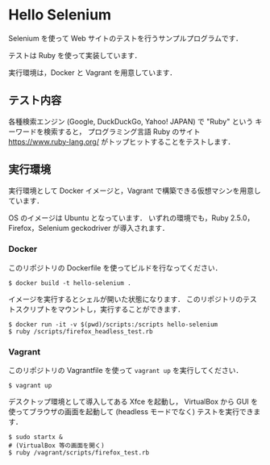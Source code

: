# Hello Selenium

Selenium を使って Web サイトのテストを行うサンプルプログラムです．

テストは Ruby を使って実装しています．

実行環境は，Docker と Vagrant を用意しています．


## テスト内容

各種検索エンジン (Google, DuckDuckGo, Yahoo! JAPAN) で "Ruby" という
キーワードを検索すると，
プログラミング言語 Ruby のサイト https://www.ruby-lang.org/ がトップヒットすることをテストします．


## 実行環境

実行環境として Docker イメージと，Vagrant で構築できる仮想マシンを用意しています．

OS のイメージは Ubuntu となっています．
いずれの環境でも，Ruby 2.5.0，Firefox，Selenium geckodriver が導入されます．

### Docker

このリポジトリの Dockerfile を使ってビルドを行なってください．

```
$ docker build -t hello-selenium .
```

イメージを実行するとシェルが開いた状態になります．
このリポジトリのテストスクリプトをマウントし，実行することができます．

```
$ docker run -it -v $(pwd)/scripts:/scripts hello-selenium
$ ruby /scripts/firefox_headless_test.rb
```


### Vagrant

このリポジトリの Vagrantfile を使って ``vagrant up`` を実行してください．

```
$ vagrant up
```

デスクトップ環境として導入してある Xfce を起動し，
VirtualBox から GUI を使ってブラウザの画面を起動して (headless モードでなく) テストを実行できます．

```
$ sudo startx &
# (VirtualBox 等の画面を開く)
$ ruby /vagrant/scripts/firefox_test.rb
```
